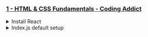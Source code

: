 ### [1 - HTML & CSS Fundamentals - Coding Addict](https://www.codingaddict.io/l/products)

<details>
  <summary>Install React</summary>

### Confirm Node Version

```
$ node --version
v22.14.0
```

### Install and run React App with create-react-app

```
npx create-react-app my-app
cd my-app
npm start
```

### Install and run React App with vite

```
npm create vite@latest my-app -- --template react
cd my-app
npm install
npm run dev
```

![image](https://github.com/user-attachments/assets/2b2eabdb-b716-42e0-806f-a83e5a731991)

</details>

<details>
  <summary>Index.js default setup</summary>

### Index.js default setup

```js
import React from "react";
import ReactDOM from "react-dom/client";

function Greeting() {
  return <h1>My First Component</h1>;
}

const root = ReactDOM.createRoot(document.getElementById("root"));
root.render(<Greeting />);
```

![image](https://github.com/user-attachments/assets/0de638b7-2b78-4636-accf-12718a7847d3)

</details>
